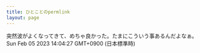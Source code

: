 ```yaml
---
title: ひとことのpermlink
layout: page
---
```

<div class="box" dt="1675573467244">
  突然波がよくなってきて、めちゃ良かった。たまにこういう事あるんだよなぁ。
  <div class="content is-small">Sun Feb 05 2023 14:04:27 GMT+0900 (日本標準時)</div>
</div>